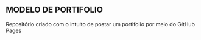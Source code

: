 ## MODELO DE PORTIFOLIO

Repositório criado com o intuito de postar um portifolio por meio do GitHub Pages
